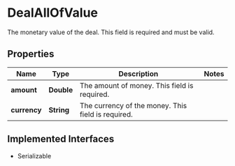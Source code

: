 

# DealAllOfValue

The monetary value of the deal. This field is required and must be valid.

## Properties

| Name | Type | Description | Notes |
|------------ | ------------- | ------------- | -------------|
|**amount** | **Double** | The amount of money. This field is required. |  |
|**currency** | **String** | The currency of the money. This field is required. |  |


## Implemented Interfaces

* Serializable

